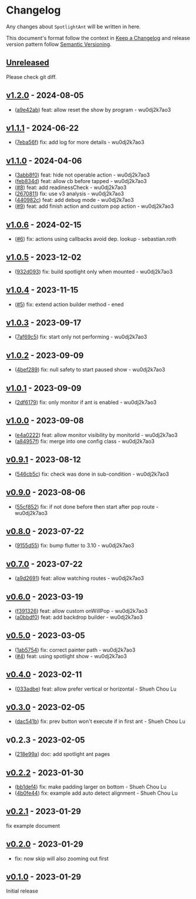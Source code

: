 # Changelog

Any changes about `SpotlightAnt` will be written in here.

This document's format follow the context in [Keep a Changelog](https://keepachangelog.com/en/1.0.0/) and release version pattern follow [Semantic Versioning](https://semver.org/spec/v2.0.0.html).

## [Unreleased]

Please check git diff.

## [v1.2.0] - 2024-08-05

- ([a9e42ab](https://github.com/evan361425/flutter-spotlight-ant/commit/a9e42ab9618ab8735664c5c49817db400359ec65)) feat: allow reset the show by program - wu0dj2k7ao3

## [v1.1.1] - 2024-06-22

- ([7eba56f](https://github.com/evan361425/flutter-spotlight-ant/commit/7eba56ff6d889c40d6b142195d5b77a48ec2b1c3)) fix: add log for more details - wu0dj2k7ao3

## [v1.1.0] - 2024-04-06

-   ([3abb8f0](https://github.com/evan361425/flutter-spotlight-ant/commit/3abb8f0e4b0dafdf4dca7056206ff8f93cb0360b)) feat: hide not operable action - wu0dj2k7ao3
-   ([feb834d](https://github.com/evan361425/flutter-spotlight-ant/commit/feb834d8b85bae2572d6a337685708d7162d146f)) feat: allow cb before tapped - wu0dj2k7ao3
-   ([#8](https://github.com/evan361425/flutter-spotlight-ant/pull/8)) feat: add readinessCheck - wu0dj2k7ao3
-   ([2670811](https://github.com/evan361425/flutter-spotlight-ant/commit/267081158a5de80c6c712d7ef15e74e20a74f372)) fix: use v3 analysis - wu0dj2k7ao3
-   ([440982c](https://github.com/evan361425/flutter-spotlight-ant/commit/440982c230e2f6a055fa9c233e5b7b1df4038b72)) feat: add debug mode - wu0dj2k7ao3
-   ([#9](https://github.com/evan361425/flutter-spotlight-ant/pull/9)) feat: add finish action and custom pop action - wu0dj2k7ao3

## [v1.0.6] - 2024-02-15

-   ([#6](https://github.com/evan361425/flutter-spotlight-ant/pull/6)) fix: actions using callbacks avoid dep. lookup - sebastian.roth

## [v1.0.5] - 2023-12-02

-   ([932d093](https://github.com/evan361425/flutter-spotlight-ant/commit/932d093de34279678be7eec79943a77a937e529f)) fix: build spotlight only when mounted - wu0dj2k7ao3

## [v1.0.4] - 2023-11-15

-   ([#5](https://github.com/evan361425/flutter-spotlight-ant/pull/5))  fix: extend action builder method - ened

## [v1.0.3] - 2023-09-17

-   ([7af69c5](https://github.com/evan361425/flutter-spotlight-ant/commit/7af69c5abfc9ddc7a8838bb4cc5a153bb5522e85)) fix: start only not performing - wu0dj2k7ao3

## [v1.0.2] - 2023-09-09

-   ([4bef289](https://github.com/evan361425/flutter-spotlight-ant/commit/4bef289257872ca517aac9ce4df2386c24cceb1a)) fix: null safety to start paused show - wu0dj2k7ao3

## [v1.0.1] - 2023-09-09

-   ([2df6179](https://github.com/evan361425/flutter-spotlight-ant/commit/2df6179f5a0c45d339574c29fa8509c44104a7b3)) fix: only monitor if ant is enabled - wu0dj2k7ao3

## [v1.0.0] - 2023-09-08

-   ([e4a0222](https://github.com/evan361425/flutter-spotlight-ant/commit/e4a0222c3910971096ef056961058d7e42b6daee)) feat: allow monitor visibility by monitorId - wu0dj2k7ao3
-   ([a84957f](https://github.com/evan361425/flutter-spotlight-ant/commit/a84957f59941bbfaa7f879d07b1d06d0e42c8d93)) fix: merge into one config class - wu0dj2k7ao3

## [v0.9.1] - 2023-08-12

-   ([546cb5c](https://github.com/evan361425/flutter-spotlight-ant/commit/546cb5c7d616ebca364ddaa62f3492469f4a7118)) fix: check was done in sub-condition - wu0dj2k7ao3

## [v0.9.0] - 2023-08-06

-   ([55cf852](https://github.com/evan361425/flutter-spotlight-ant/commit/55cf852c2dbfee9a9c8fe13b142bad0bf425d84a)) fix: if not done before then start after pop route - wu0dj2k7ao3

## [v0.8.0] - 2023-07-22

-   ([9155d55](https://github.com/evan361425/flutter-spotlight-ant/commit/9155d5503bd739896eba98439b1c1fcf78f8eb10)) fix: bump flutter to 3.10 - wu0dj2k7ao3

## [v0.7.0] - 2023-07-22

-   ([a9d2691](https://github.com/evan361425/flutter-spotlight-ant/commit/a9d2691fa50160d3bcab0f9e293ee18a03601b24)) feat: allow watching routes - wu0dj2k7ao3

## [v0.6.0] - 2023-03-19

-   ([f391326](https://github.com/evan361425/flutter-spotlight-ant/commit/f39132662c1be3f1659a0db3c8e15d7df3ce7945)) feat: allow custom onWillPop - wu0dj2k7ao3
-   ([a0bbdf0](https://github.com/evan361425/flutter-spotlight-ant/commit/a0bbdf08686a2f09aa78deb613b3283cc82ccbee)) feat: add backdrop builder - wu0dj2k7ao3

## [v0.5.0] - 2023-03-05

-   ([1ab5754](https://github.com/evan361425/flutter-spotlight-ant/commit/1ab5754e218603f0775542129bd85babd86384e1)) fix: correct painter path - wu0dj2k7ao3
-   ([#4](https://github.com/evan361425/flutter-spotlight-ant/pull/4)) feat: using spotlight show - wu0dj2k7ao3

## [v0.4.0] - 2023-02-11

-   ([033adbe](https://github.com/evan361425/flutter-spotlight-ant/commit/033adbe9e7d2cf1e3dcf3e3c5c198e2e6aa21792)) feat: allow prefer vertical or horizontal - Shueh Chou Lu

## [v0.3.0] - 2023-02-05

-   ([dac541b](https://github.com/evan361425/flutter-spotlight-ant/commit/dac541b81b4b38dc8e63cc0044302b72055dee7a)) fix: prev button won't execute if in first ant - Shueh Chou Lu

## v0.2.3 - 2023-02-05

-   ([218e99a](https://github.com/evan361425/flutter-spotlight-ant/commit/218e99aede3a741b4a8bcbffd9e27b23e9776265)) doc: add spotlight ant pages

## [v0.2.2] - 2023-01-30

-   ([bb1def4](https://github.com/evan361425/flutter-spotlight-ant/commit/bb1def47264fe5e829dfb7156e6291f9fdcb8edb)) fix: make padding larger on bottom - Shueh Chou Lu
-   ([4b0fe44](https://github.com/evan361425/flutter-spotlight-ant/commit/4b0fe44866fcb1e0ff62e1ca77bc271ee00b6673)) fix: example add auto detect alignment - Shueh Chou Lu

## [v0.2.1] - 2023-01-29

fix example document

## [v0.2.0] - 2023-01-29

-   fix: now skip will also zooming out first

## [v0.1.0] - 2023-01-29

Initial release

[unreleased]: https://github.com/evan361425/flutter-spotlight-ant/compare/v1.2.0...HEAD
[v1.2.0]: https://github.com/evan361425/flutter-spotlight-ant/compare/v1.1.1...v1.2.0
[v1.1.1]: https://github.com/evan361425/flutter-spotlight-ant/compare/v1.1.0...v1.1.1
[v1.1.0]: https://github.com/evan361425/flutter-spotlight-ant/compare/v1.0.6...v1.1.0
[v1.0.6]: https://github.com/evan361425/flutter-spotlight-ant/compare/v1.0.5...v1.0.6
[v1.0.5]: https://github.com/evan361425/flutter-spotlight-ant/compare/v1.0.4...v1.0.5
[v1.0.4]: https://github.com/evan361425/flutter-spotlight-ant/compare/v1.0.3...v1.0.4
[v1.0.3]: https://github.com/evan361425/flutter-spotlight-ant/compare/v1.0.2...v1.0.3
[v1.0.2]: https://github.com/evan361425/flutter-spotlight-ant/compare/v1.0.1...v1.0.2
[v1.0.1]: https://github.com/evan361425/flutter-spotlight-ant/compare/v1.0.0...v1.0.1
[v1.0.0]: https://github.com/evan361425/flutter-spotlight-ant/compare/v0.9.1...v1.0.0
[v0.9.1]: https://github.com/evan361425/flutter-spotlight-ant/compare/v0.9.0...v0.9.1
[v0.9.0]: https://github.com/evan361425/flutter-spotlight-ant/compare/v0.8.0...v0.9.0
[v0.8.0]: https://github.com/evan361425/flutter-spotlight-ant/compare/v0.7.0...v0.8.0
[v0.7.0]: https://github.com/evan361425/flutter-spotlight-ant/compare/v0.6.0...v0.7.0
[v0.6.0]: https://github.com/evan361425/flutter-spotlight-ant/compare/v0.5.0...v0.6.0
[v0.5.0]: https://github.com/evan361425/flutter-spotlight-ant/compare/v0.4.0...v0.5.0
[v0.4.0]: https://github.com/evan361425/flutter-spotlight-ant/compare/v0.3.0...v0.4.0
[v0.3.0]: https://github.com/evan361425/flutter-spotlight-ant/compare/v0.2.3...v0.3.0
[v0.2.2]: https://github.com/evan361425/flutter-spotlight-ant/compare/v0.2.2...v0.2.3
[v0.2.1]: https://github.com/evan361425/flutter-spotlight-ant/compare/v0.2.0...v0.2.1
[v0.2.0]: https://github.com/evan361425/flutter-spotlight-ant/compare/v0.1.0...v0.2.0
[v0.1.0]: https://github.com/evan361425/flutter-spotlight-ant/compare/commits
